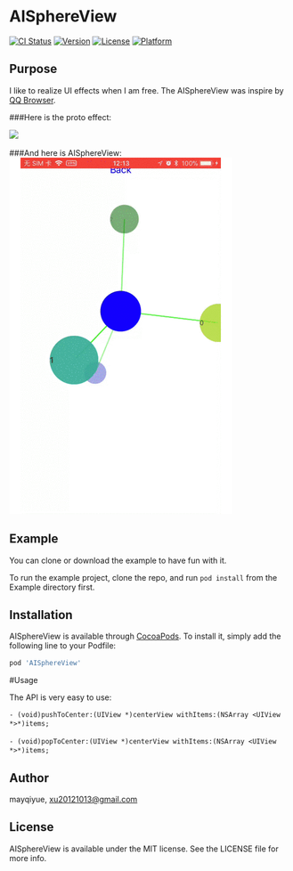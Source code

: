 # AISphereView

[![CI Status](http://img.shields.io/travis/mayqiyue/AISphereView.svg?style=flat)](https://travis-ci.org/mayqiyue/AISphereView)
[![Version](https://img.shields.io/cocoapods/v/AISphereView.svg?style=flat)](http://cocoapods.org/pods/AISphereView)
[![License](https://img.shields.io/cocoapods/l/AISphereView.svg?style=flat)](http://cocoapods.org/pods/AISphereView)
[![Platform](https://img.shields.io/cocoapods/p/AISphereView.svg?style=flat)](http://cocoapods.org/pods/AISphereView)

## Purpose
I like to realize UI effects when I am free. The AISphereView was inspire by [QQ Browser](https://itunes.apple.com/cn/app/qq%E6%B5%8F%E8%A7%88%E5%99%A8-%E5%BD%95%E8%A7%86%E9%A2%91%E7%A7%80%E5%87%BA%E4%BD%A0%E7%9A%84%E7%B2%BE%E5%BD%A9%E7%9E%AC%E9%97%B4/id370139302?mt=8). 

###Here is the proto effect:

![](./prototype.gif)

###And here is AISphereView:
![](./mine.gif)

## Example
You can clone or download the example to have fun with it.

To run the example project, clone the repo, and run `pod install` from the Example directory first.

## Installation

AISphereView is available through [CocoaPods](http://cocoapods.org). To install
it, simply add the following line to your Podfile:

```ruby
pod 'AISphereView'
```
#Usage

The API is very easy to use:

    - (void)pushToCenter:(UIView *)centerView withItems:(NSArray <UIView *>*)items;

    - (void)popToCenter:(UIView *)centerView withItems:(NSArray <UIView *>*)items;

## Author

mayqiyue, xu20121013@gmail.com

## License

AISphereView is available under the MIT license. See the LICENSE file for more info.
